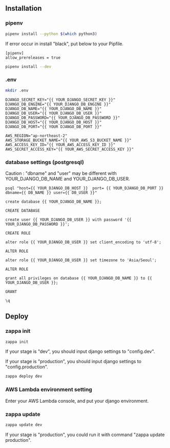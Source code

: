 ## Installation

### pipenv

```bash
pipenv install --python $(which python3) 
```

If error occur in install "black", put below to your Pipfile.

```
[pipenv]
allow_prereleases = true
```

```bash
pipenv install --dev
```

### .env

```bash
mkdir .env
```

```
DJANGO_SECRET_KEY="{{ YOUR_DJANGO_SECRET_KEY }}"
DJANGO_DB_ENGINE="{{ YOUR_DJANGO_DB_ENGINE }}"
DJANGO_DB_NAME="{{ YOUR_DJANGO_DB_NAME }}"
DJANGO_DB_USER="{{ YOUR_DJANGO_DB_USER }}"
DJANGO_DB_PASSWORD="{{ YOUR_DJANGO_DB_PASSWORD }}"
DJANGO_DB_HOST="{{ YOUR_DJANGO_DB_HOST }}"
DJANGO_DB_PORT="{{ YOUR DJANGO_DB_PORT }}"

AWS_REGION="ap-northeast-2"
AWS_STORAGE_BUCKET_NAME="{{ YOUR_AWS_S3_BUCKET_NAME }}"
AWS_ACCESS_KEY_ID="{{ YOUR_AWS_ACCESS_KEY_ID }}"
AWS_SECRET_ACCESS_KEY="{{ YOUR_AWS_SECRET_ACCESS_KEY }}"
```

### database settings (postgresql)

Caution : "dbname" and "user" may be different with YOUR_DJANGO_DB_NAME and YOUR_DJANGO_DB_USER.

```
psql "host={{ YOUR_DJANGO_DB_HOST }}  port= {{ YOUR_DJANGO_DB_PORT }} dbname={{ DB_NAME }} user={{ DB_USER }}"
```

```
create database {{ YOUR_DJANGO_DB_NAME }};

CREATE DATABASE

create user {{ YOUR_DJANGO_DB_USER }} with password '{{ YOUR_DJANGO_DB_PASSWORD }}';

CREATE ROLE

alter role {{ YOUR_DJANGO_DB_USER }} set client_encoding to 'utf-8';

ALTER ROLE

alter role {{ YOUR_DJANGO_DB_USER }} set timezone to 'Asia/Seoul';

ALTER ROLE

grant all privileges on database {{ YOUR_DJANGO_DB_NAME }} to {{ YOUR_DJANGO_DB_USER }};

GRANT

\q
```

## Deploy

### zappa init

```bash
zappa init
```

If your stage is "dev", you should input django settings to "config.dev".

If your stage is "production", you should input django settings to "config.production".

```bash
zappa deploy dev
```

### AWS Lambda environment setting

Enter your AWS Lambda console, and put your django environment.

### zappa update

```bash
zappa update dev
```

If your stage is "production", you could run it with command "zappa update production".
